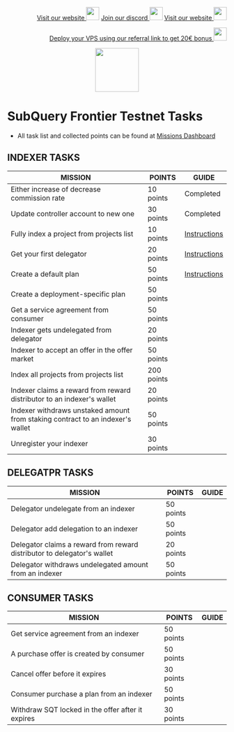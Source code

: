 <p style="font-size:14px" align="right">
<a href="https://kjnodes.com/" target="_blank">Visit our website <img src="https://user-images.githubusercontent.com/50621007/168689709-7e537ca6-b6b8-4adc-9bd0-186ea4ea4aed.png" width="30"/></a>
<a href="https://discord.gg/EY35ZzXY" target="_blank">Join our discord <img src="https://user-images.githubusercontent.com/50621007/176236430-53b0f4de-41ff-41f7-92a1-4233890a90c8.png" width="30"/></a>
<a href="https://kjnodes.com/" target="_blank">Visit our website <img src="https://user-images.githubusercontent.com/50621007/168689709-7e537ca6-b6b8-4adc-9bd0-186ea4ea4aed.png" width="30"/></a>
</p>

<p style="font-size:14px" align="right">
<a href="https://hetzner.cloud/?ref=y8pQKS2nNy7i" target="_blank">Deploy your VPS using our referral link to get 20€ bonus <img src="https://user-images.githubusercontent.com/50621007/174612278-11716b2a-d662-487e-8085-3686278dd869.png" width="30"/></a>
</p>

<p align="center">
  <img height="100" height="auto" src="https://user-images.githubusercontent.com/50621007/177323789-e6be59ae-0dfa-4e86-b3a8-028a4f0c465c.png">
</p>

# SubQuery Frontier Testnet Tasks
- All task list and collected points can be found at [Missions Dashboard](https://frontier.subquery.network/missions/my-missions)

## INDEXER TASKS
| MISSION                                                                        | POINTS     | GUIDE  
|--------------------------------------------------------------------------------|------------|-------------------------------------------------------------------------------------------------------
| Either increase of decrease commission rate                                    | 10 points  | Completed
| Update controller account to new one                                           | 30 points  | Completed
| Fully index a project from projects list                                       | 10 points  | [Instructions](https://github.com/kj89/testnet_manuals/blob/main/subquery/tasks/Fully_index_a_project_from_projects_list.md) 
| Get your first delegator                                                       | 20 points  | [Instructions](https://github.com/kj89/testnet_manuals/blob/main/subquery/tasks/Get_your_first_delegator.md) 
| Create a default plan                                                          | 50 points  | [Instructions](https://github.com/kj89/testnet_manuals/blob/main/subquery/tasks/Create_a_default_plan.md)
| Create a deployment-specific plan                                              | 50 points  | []()
| Get a service agreement from consumer                                          | 50 points  | []()
| Indexer gets undelegated from delegator                                        | 20 points  | []()
| Indexer to accept an offer in the offer market                                 | 50 points  | []()
| Index all projects from projects list                                          | 200 points | []()
| Indexer claims a reward from reward distributor to an indexer's wallet         | 20 points  | []()
| Indexer withdraws unstaked amount from staking contract to an indexer's wallet | 50 points  | []()
| Unregister your indexer                                                        | 30 points  | []()

## DELEGATPR TASKS
| MISSION                                                                        | POINTS     | GUIDE  
|--------------------------------------------------------------------------------|------------|-------------------------------------------------------------------------------------------------------
| Delegator undelegate from an indexer                                           | 50 points  | []()
| Delegator add delegation to an indexer                                         | 50 points  | []()
| Delegator claims a reward from reward distributor to delegator's wallet        | 20 points  | []()
| Delegator withdraws undelegated amount from an indexer                         | 50 points  | []()

## CONSUMER TASKS
| MISSION                                                                        | POINTS     | GUIDE  
|--------------------------------------------------------------------------------|------------|-------------------------------------------------------------------------------------------------------
| Get service agreement from an indexer                                          | 50 points  | []()
| A purchase offer is created by consumer                                        | 50 points  | []()
| Cancel offer before it expires                                                 | 30 points  | []()
| Consumer purchase a plan from an indexer                                       | 50 points  | []()
| Withdraw SQT locked in the offer after it expires                              | 30 points  | []()

